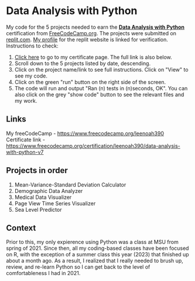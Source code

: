 # Data Analysis with Python
My code for the 5 projects needed to earn the [**Data Analysis with Python**](https://www.freecodecamp.org/learn/data-analysis-with-python/) certification from [FreeCodeCamp.org](https://www.freecodecamp.org/learn). The projects were submitted on [replit.com](https://replit.com/). [My profile](https://replit.com/@leenoah390) for the replit website is linked for verification. Instructions to check: <br />

1. [Click here](https://www.freecodecamp.org/certification/leenoah390/data-analysis-with-python-v7/) to go to my certificate page. The full link is also below.
1. Scroll down to the 5 projects listed by date, descending.
1. Click on the project name/link to see full instructions. Click on "View" to see my code.
1. Click on the green "run" button on the right side of the screen.
1. The code will run and output "Ran (n) tests in (n)seconds, OK".
You can also click on the grey "show code" button to see the relevant files and my work.

## Links ##
My freeCodeCamp - https://www.freecodecamp.org/leenoah390 <br />
Certificate link - https://www.freecodecamp.org/certification/leenoah390/data-analysis-with-python-v7

## Projects in order ##
1. Mean-Variance-Standard Deviation Calculator
2. Demographic Data Analyzer
3. Medical Data Visualizer
4. Page View Time Series Visualizer
5. Sea Level Predictor

## Context ##
Prior to this, my only expierence using Python was a class at MSU from spring of 2021. Since then, all my coding-based classes have been focused on R, with the exception of a summer class this year (2023) that finished up about a month ago. As a result, I realized that I really needed to brush up, review, and re-learn Python so I can get back to the level of comfortableness I had in 2021.
